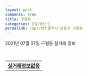 ```yaml
---
layout: post
comments: true
title: 구월동
categories: [실거래가]
permalink: /apt/인천광역시 남동구 구월동
---
```


2021년 07월 07일 구월동 실거래 정보

<script type="text/javascript">
  google.charts.load('current', {'packages':['corechart']});
  google.charts.setOnLoadCallback(drawChart);

  function drawChart() {
    var data = google.visualization.arrayToDataTable([['거래일', '매매', '전월세', '전매'], ['20-07', 56, 116, 1], ['20-08', 50, 126, 2], ['20-09', 51, 129, 2], ['20-10', 71, 113, 4], ['20-11', 113, 108, 3], ['20-12', 136, 135, 3], ['21-01', 129, 164, 1], ['21-02', 196, 160, 3], ['21-03', 123, 165, 5], ['21-04', 99, 159, 0], ['21-05', 91, 106, 0], ['21-06', 43, 68, 0], ['21-07', 0, 3, 0]]);

    var options = {
      title: '최근 유형별 거래량 추이',
      legend: { position: 'bottom' }
    };

    var chart = new google.visualization.LineChart(document.getElementById('columnchart_material'));
    chart.draw(data, (options));
  }
</script>

<div id="columnchart_material" style="width: 95%; margin-left: -35px; display: block"></div>
<br>
<table>
  <tr>
    <td colspan="4" style="font-weight: bold;"><a href="https://search.naver.com/search.naver?query=구월동 실거래정보없음">실거래정보없음</a></td>
  </tr>
    
</table>
    